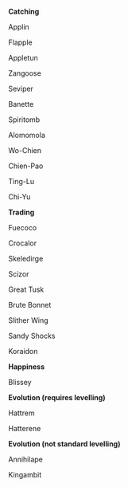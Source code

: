 **Catching**

Applin

Flapple

Appletun

Zangoose

Seviper

Banette

Spiritomb

Alomomola

Wo-Chien

Chien-Pao

Ting-Lu

Chi-Yu



**Trading**

Fuecoco

Crocalor

Skeledirge

Scizor

Great Tusk

Brute Bonnet

Slither Wing

Sandy Shocks

Koraidon




**Happiness**

Blissey



**Evolution (requires levelling)**

Hattrem

Hatterene


**Evolution (not standard levelling)**

Annihilape

Kingambit


